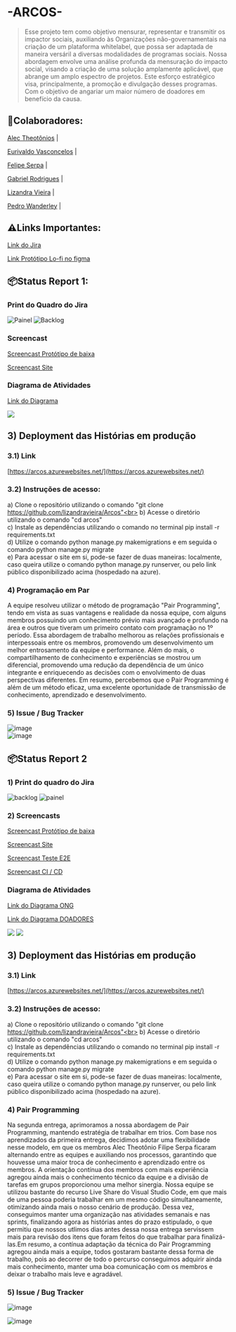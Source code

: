 <h1>-ARCOS-</h1>

> Esse projeto tem como objetivo mensurar, representar e transmitir os impactor sociais, auxiliando às Organizações não-governamentais na criação de um plataforma whitelabel, que possa ser adaptada de maneira versáril a diversas modalidades de programas sociais. Nossa abordagem envolve uma análise profunda da mensuração do impacto social, visando a criação de uma solução amplamente aplicável, que abrange um amplo espectro de projetos. Este esforço estratégico visa, principalmente, a promoção e divulgação desses programas. Com o objetivo de angariar um maior número de doadores em benefício da causa. 
  
<h2>🤝Colaboradores:</h2>
<p><a href="https://github.com/alecct812">Alec Theotônios</a> | 
<p><a href="https://github.com/TheEuri">Eurivaldo Vasconcelos</a> |
<p><a href="https://github.com/Felipeserpa01">Felipe Serpa</a> |
<p><a href="https://github.com/gabrielgrm">Gabriel Rodrigues</a> | 
<p><a href="https://github.com/lizandravieira">Lizandra Vieira</a> |
<p><a href="https://github.com/Pedrolira16">Pedro Wanderley</a> |

<h2>⚠️Links Importantes:</h2>

<p><a href="https://kickofffps.atlassian.net/jira/software/projects/P2/boards/3">Link do Jira </a></p>
<p><a href="https://www.figma.com/file/r5OrD9SLcrVlcUwUZt2QJm/Prot%C3%B3tipo?type=design&node-id=0-1&mode=design&t=vivszCryc7xm3fhN-0">Link Protótipo Lo-fi no figma </a></p>

<h2>📦Status Report 1:</h2>
<h3>Print do Quadro do Jira</h3>

![Painel](https://github.com/lizandravieira/Arcos/assets/134390540/7d678904-a9d9-4f7e-b5b4-207cfd804403)
![Backlog](https://github.com/lizandravieira/Arcos/assets/134390540/cdb474e6-1d9f-4753-a90a-270e838d8a69)




<h3>Screencast</h3>
<p><a href ="https://drive.google.com/file/d/1JeCzKC759LdaSOMQU4-QmLqL3ddQnGUw/view?usp=drive_link">Screencast Protótipo de baixa</a></p>
<p><a href ="https://drive.google.com/file/d/1cKIdl-4krg6M7mrQ7SuUHQeKmpSpdx7J/view?usp=sharing">Screencast Site</a></p>

<h3>Diagrama de Atividades</h3>
<p><a href ="https://drive.google.com/file/d/1PAPQffs5lLTP3oMV-2TcF-feMmw8PFOa/view?usp=sharing">Link do Diagrama </a></p>
<img src = "https://github.com/lizandravieira/Arcos/assets/132512711/378a5494-4928-49e2-81aa-5cd29be32116" >


## 3) Deployment das Histórias em produção
### 3.1) Link 
[https://arcos.azurewebsites.net/](https://arcos.azurewebsites.net/)
### 3.2) Instruções de acesso:
a) Clone o repositório utilizando o comando "git clone https://github.com/lizandravieira/Arcos"<br>
b) Acesse o diretório  utilizando o comando "cd arcos"<br>
c) Instale as dependências utilizando o comando no terminal pip install -r requirements.txt<br>
d) Utilize o comando python manage.py makemigrations e em seguida o comando python manage.py migrate<br>
e) Para acessar o site em si, pode-se fazer de duas maneiras: localmente, caso queira utilize o comando python manage.py runserver, ou pelo link público disponibilizado acima (hospedado na azure).



<h3>4) Programação em Par</h3>
A equipe resolveu utilizar o método de programação "Pair Programming", tendo em vista as suas vantagens e realidade da nossa equipe, com alguns membros possuindo um conhecimento prévio mais avançado e profundo na área e outros que tiveram um primeiro contato com programação no 1º período. Essa abordagem de trabalho melhorou as relações profissionais e interpessoais entre os membros, promovendo um desenvolvimento um melhor entrosamento da equipe e performance. Além do mais, o compartilhamento de conhecimento e experiências se mostrou um diferencial, promovendo uma redução da dependência de um único integrante e enriquecendo as decisões com o envolvimento de duas perspectivas diferentes. Em resumo, percebemos que o Pair Programming é além de um método eficaz, uma excelente oportunidade de transmissão de conhecimento, aprendizado e desenvolvimento.

<h3>5) Issue / Bug Tracker</h3>

![image](https://github.com/lizandravieira/Arcos/assets/134390540/7b3daa37-375f-4b92-9f7f-606e8a86ba2f)
<br>
![image](https://github.com/lizandravieira/Arcos/assets/134390540/2a233781-eb9b-4feb-a152-aae14b9bec61)


## 📦Status Report 2
### 1) Print do quadro do Jira
![backlog](https://github.com/lizandravieira/Arcos/assets/132586951/fba1ff47-c137-4f45-b385-83acb7785142)
![painel](https://github.com/lizandravieira/Arcos/assets/132586951/09406f71-d671-4631-bf58-a75d732f203e)



### 2) Screencasts
<p><a href ="">Screencast Protótipo de baixa</a></p>
<p><a href ="">Screencast Site</a></p>
<p><a href ="">Screencast Teste E2E</a></p>
<p><a href ="">Screencast CI / CD </a></p>

<h3>Diagrama de Atividades</h3>
<p><a href ="https://drive.google.com/file/d/1Y0NTbXJ_ehcTcfCjSNyLlRAsnWORLtvT/view?usp=sharing">Link do Diagrama ONG</a></p>
<p><a href ="https://drive.google.com/file/d/1alh_91kdHvE6MnRo0jhGq8AM53I6uviZ/view?usp=sharing">Link do Diagrama DOADORES</a></p>
<img src = "https://github.com/lizandravieira/Arcos/assets/132512711/360a31b8-8952-4fe0-9292-2e627c981330" >
<img src = "https://github.com/lizandravieira/Arcos/assets/132512711/0048bab8-7c5a-4498-82f9-e83177b5393f" >


## 3) Deployment das Histórias em produção
### 3.1) Link 
[https://arcos.azurewebsites.net/](https://arcos.azurewebsites.net/)
### 3.2) Instruções de acesso:
a) Clone o repositório utilizando o comando "git clone https://github.com/lizandravieira/Arcos"<br>
b) Acesse o diretório  utilizando o comando "cd arcos"<br>
c) Instale as dependências utilizando o comando no terminal pip install -r requirements.txt<br>
d) Utilize o comando python manage.py makemigrations e em seguida o comando python manage.py migrate<br>
e) Para acessar o site em si, pode-se fazer de duas maneiras: localmente, caso queira utilize o comando python manage.py runserver, ou pelo link público disponibilizado acima (hospedado na azure).

### 4) Pair Programming
Na segunda entrega, aprimoramos a nossa abordagem de Pair Programming, mantendo estratégia de trabalhar em trios. Com base nos aprendizados da primeira entrega, decidimos adotar uma flexibilidade nesse modelo, em que os membros Alec Theotônio Filipe Serpa ficaram alternando entre as equipes e auxiliando nos processos, garantindo que houvesse uma maior troca de conhecimento e aprendizado entre os membros. A orientação contínua dos membros com mais experiência agregou ainda mais o conhecimento técnico da equipe e a divisão de tarefas em grupos proporcionou uma melhor sinergia. Nossa equipe se utilizou bastante do recurso Live Share do Visual Studio Code, em que mais de uma pessoa poderia trabalhar em um mesmo código simultaneamente, otimizando ainda mais o nosso cenário de produção. Dessa vez, conseguimos manter uma organização nas atividades semanais e nas sprints, finalizando agora as histórias antes do prazo estipulado, o que permitiu que nossos utlimos dias antes dessa nossa entrega servissem mais para revisão dos itens que foram feitos do que trabalhar para finalizá-las.Em resumo, a contínua adaptação da técnica do Pair Programming agregou ainda mais a equipe, todos gostaram bastante dessa forma de trabalho, pois ao decorrer de todo o percurso conseguimos adquirir ainda mais conhecimento, manter uma boa comunicação com os membros e deixar o trabalho mais leve e agradável.

### 5) Issue / Bug Tracker
![image](https://github.com/lizandravieira/Arcos/assets/132586951/6054ec8e-b7a1-4ec7-9c2d-04c461d8cc74)

![image](https://github.com/lizandravieira/Arcos/assets/132586951/266ee118-292e-4131-b8ee-5d439685ff7a)
